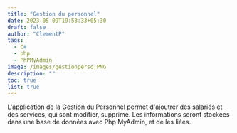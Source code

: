 ```yaml
---
title: "Gestion du personnel"
date: 2023-05-09T19:53:33+05:30
draft: false
author: "ClementP"
tags:
  - C#
  - php
  - PhPMyAdmin
image: /images/gestionperso;PNG
description: ""
toc: true
list: true
---
```


L'application de la Gestion du Personnel permet d'ajoutrer des salariés et des services, qui sont
modifier, supprimé. Les informations seront stockées dans une base de données avec Php MyAdmin, et de les liées.
